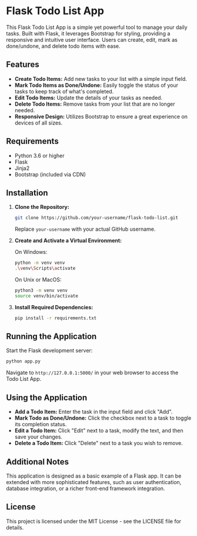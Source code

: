 
# Flask Todo List App

This Flask Todo List App is a simple yet powerful tool to manage your daily tasks. Built with Flask, it leverages Bootstrap for styling, providing a responsive and intuitive user interface. Users can create, edit, mark as done/undone, and delete todo items with ease.

## Features

- **Create Todo Items:** Add new tasks to your list with a simple input field.
- **Mark Todo Items as Done/Undone:** Easily toggle the status of your tasks to keep track of what's completed.
- **Edit Todo Items:** Update the details of your tasks as needed.
- **Delete Todo Items:** Remove tasks from your list that are no longer needed.
- **Responsive Design:** Utilizes Bootstrap to ensure a great experience on devices of all sizes.

## Requirements

- Python 3.6 or higher
- Flask
- Jinja2
- Bootstrap (included via CDN)

## Installation

1. **Clone the Repository:**

    ```bash
    git clone https://github.com/your-username/flask-todo-list.git
    ```

    Replace `your-username` with your actual GitHub username.

2. **Create and Activate a Virtual Environment:**

    On Windows:
    ```bash
    python -m venv venv
    .\venv\Scripts\activate
    ```

    On Unix or MacOS:
    ```bash
    python3 -m venv venv
    source venv/bin/activate
    ```

3. **Install Required Dependencies:**

    ```bash
    pip install -r requirements.txt
    ```

## Running the Application

Start the Flask development server:

```bash
python app.py
```

Navigate to `http://127.0.0.1:5000/` in your web browser to access the Todo List App.

## Using the Application

- **Add a Todo Item:** Enter the task in the input field and click "Add".
- **Mark Todo as Done/Undone:** Click the checkbox next to a task to toggle its completion status.
- **Edit a Todo Item:** Click "Edit" next to a task, modify the text, and then save your changes.
- **Delete a Todo Item:** Click "Delete" next to a task you wish to remove.

## Additional Notes

This application is designed as a basic example of a Flask app. It can be extended with more sophisticated features, such as user authentication, database integration, or a richer front-end framework integration.

## License

This project is licensed under the MIT License - see the LICENSE file for details.
